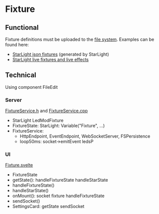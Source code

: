 # Fixture

## Functional

Fixture definitions must be uploaded to the [file system](/moonbase/files).
Examples can be found here:

* [StarLight json fixtures](https://github.com/MoonModules/WLED-Effects/tree/master/StarLight/Fixtures) (generated by StarLight)
* [StarLight live fixtures and live effects](https://github.com/MoonModules/StarLight/tree/main/misc/LiveScripts])

## Technical

Using component FileEdit

### Server

[FixtureService.h](https://github.com/MoonModules/MoonLight/blob/main/lib/moonlight/FixtureService.h) and [FixtureService.cpp](https://github.com/MoonModules/MoonLight/blob/main/lib/moonlight/FixtureService.cpp)

* StarLight LedModFixture
* FixtureState: StarLight: Variable("Fixture", ...)
* FixtureService: 
    * HttpEndpoint, EventEndpoint, WebSocketServer, FSPersistence
    * loop50ms: socket->emitEvent ledsP

### UI

[Fixture.svelte](https://github.com/MoonModules/MoonLight/blob/main/interface/src/routes/moonlight/fixture/Fixture.svelte)

* FixtureState
* getState(): handleFixtureState handleStarState
* handleFixtureState()
* handleStarState()
* onMount(): socket fixture handleFixtureState
* sendSocket()
* SettingsCard: getState sendSocket
